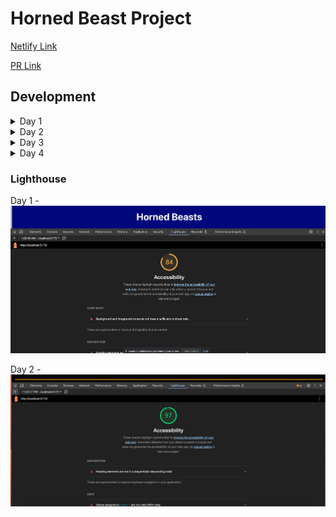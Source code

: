 # Horned Beast Project

[Netlify Link](https://luxury-marzipan-b33aff.netlify.app/)

[PR Link](https://github.com/StepheeGee/Gallery-of-Horns/pull/1)

## Development
<details>
<summary>Day 1</summary>

### Component Structure

11.27.23
</details>


<details>
<summary>Day 2</summary>

### React State and Props

11.28.23


#### Number and Name of feature:

* Feature #1: Display Images
* Feature #2: Allow Users to Favorite Individual Beasts
* Feature #3: Bootstrap

#### Estimate of time needed to complete: 

* Feature #1: 90 min
* Feature #2: 90 min
* Feature #3: 120 min

#### Start time:

* Feature #1: 6:30pm 
* Feature #2: 7:15pm
* Feature #3: 9:30pm

#### Finish time:

* Feature #1: 7:15pm
* Feature #2: 9:30pm
* Feature #3: 11:40pm

#### Actual time needed to complete:

* Feature #1: 45 min
* Feature #2: 2hrs 15min
* Feature #3: 2hrs 10min

#### Comments:
If we can't change the html file, then how do we change the main part of our page. I want to increase the margin (left and right) on the main section but not on the body - which includes the header and footer. But there isn't a main element in the index.html file.

I finally got my relative file paths correct. So my files are importing correctly. I was too afraid to try modules.css, because I didn't want to completely break my app again. So I updated the css in index which is global. I would've preferred to add css to the components. For instance, since all my cards are styled the same, that could've been a hornedbeast module.css. 

I also have an error in one of my functions that I can't figure out. In my hornedbeast.jsx file, I have a hornedbeast function. The parameters of the function have squiggly lines and the error states that those parameters are missing in prop validation. But I don't know how to do that. I know that I need those parameters in that function, but I don't know how to make the error message go away. 


How long you spent working on this assignment? 5 hrs


</details>

<details>
<summary>Day 3</summary>

### Passing Functions in Props

11.29.23

#### Number and Name of feature: 

Feature #1: Display a Modal


#### Estimate of time needed to complete: 
2 hours

#### Start time:
 7:00pm

#### Finish time:

#### Actual time needed to complete:

</details>

<details>
<summary>Day 4</summary>
</details>

### Lighthouse
Day 1 -
![Lighthouse](Lighthouse.png)

Day 2 -
![Lighthouse](Lighthouse2.png)